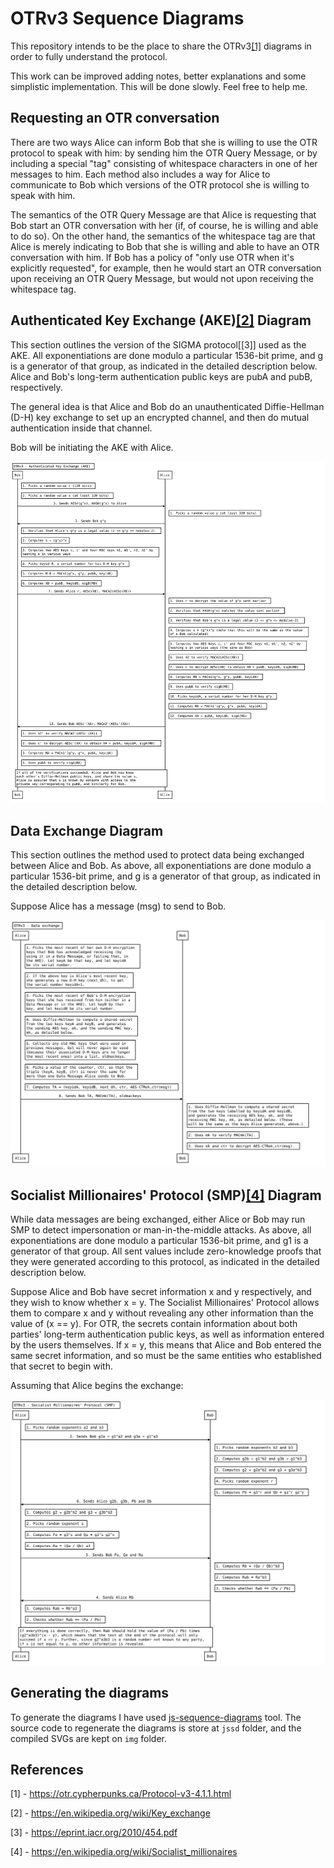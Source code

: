 # OTRv3 Sequence Diagrams

This repository intends to be the place to share the OTRv3[\[1\]](#references)
diagrams in order to fully understand the protocol.

This work can be improved adding notes, better explanations and some simplistic
implementation. This will be done slowly. Feel free to help me.

## Requesting an OTR conversation

There are two ways Alice can inform Bob that she is willing to use the OTR
protocol to speak with him: by sending him the OTR Query Message, or by
including a special "tag" consisting of whitespace characters in one of her
messages to him. Each method also includes a way for Alice to communicate to
Bob which versions of the OTR protocol she is willing to speak with him.

The semantics of the OTR Query Message are that Alice is requesting that Bob
start an OTR conversation with her (if, of course, he is willing and able to do
so). On the other hand, the semantics of the whitespace tag are that Alice is
merely indicating to Bob that she is willing and able to have an OTR
conversation with him. If Bob has a policy of "only use OTR when it's
explicitly requested", for example, then he would start an OTR conversation
upon receiving an OTR Query Message, but would not upon receiving the
whitespace tag.

## Authenticated Key Exchange (AKE)[\[2\]](#references) Diagram

This section outlines the version of the SIGMA protocol[\[3\]] used as the AKE.
All exponentiations are done modulo a particular 1536-bit prime, and g is a
generator of that group, as indicated in the detailed description below. Alice
and Bob's long-term authentication public keys are pubA and pubB, respectively.

The general idea is that Alice and Bob do an unauthenticated Diffie-Hellman
(D-H) key exchange to set up an encrypted channel, and then do mutual
authentication inside that channel.

Bob will be initiating the AKE with Alice.

![Authenticated Key exchange diagrama][ake]

## Data Exchange Diagram

This section outlines the method used to protect data being exchanged between
Alice and Bob. As above, all exponentiations are done modulo a particular
1536-bit prime, and g is a generator of that group, as indicated in the
detailed description below.

Suppose Alice has a message (msg) to send to Bob.

![otrv3 data exchange diagram][data-exchange]

## Socialist Millionaires' Protocol (SMP)[\[4\]](#references) Diagram

While data messages are being exchanged, either Alice or Bob may run SMP to
detect impersonation or man-in-the-middle attacks. As above, all
exponentiations are done modulo a particular 1536-bit prime, and g1 is a
generator of that group. All sent values include zero-knowledge proofs that
they were generated according to this protocol, as indicated in the detailed
description below.

Suppose Alice and Bob have secret information x and y respectively, and they
wish to know whether x = y. The Socialist Millionaires' Protocol allows them to
compare x and y without revealing any other information than the value of (x ==
y). For OTR, the secrets contain information about both parties' long-term
authentication public keys, as well as information entered by the users
themselves. If x = y, this means that Alice and Bob entered the same secret
information, and so must be the same entities who established that secret to
begin with.

Assuming that Alice begins the exchange:

![socialist millionaires protocol diagram][socialist-millionaires-protocol]

## Generating the diagrams

To generate the diagrams I have used [js-sequence-diagrams][jsdd] tool. The
source code to regenerate the diagrams is store at `jssd` folder, and the
compiled SVGs are kept on `img` folder.

## References

[1] - https://otr.cypherpunks.ca/Protocol-v3-4.1.1.html

[2] - https://en.wikipedia.org/wiki/Key_exchange

[3] - https://eprint.iacr.org/2010/454.pdf

[4] - https://en.wikipedia.org/wiki/Socialist_millionaires


[ake]: ./img/otrv3-authenticated-key-exchange.svg
[data-exchange]: ./img/otrv3-data-exchange.svg
[socialist-millionaires-protocol]: ./img/otrv3-socialist-millionaires-protocol.svg

[jsdd]: https://bramp.github.io/js-sequence-diagrams/

